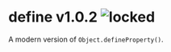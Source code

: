 
# define v1.0.2 ![locked](https://img.shields.io/badge/stability-locked-0084B6.svg?style=flat)

A modern version of `Object.defineProperty()`.
